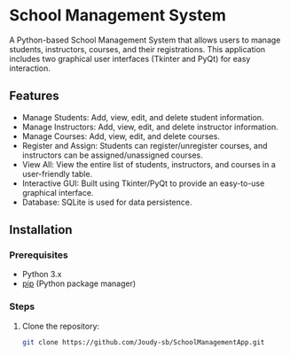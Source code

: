 # School Management System

A Python-based School Management System that allows users to manage students, instructors, courses, and their registrations. This application includes two graphical user interfaces (Tkinter and PyQt) for easy interaction.
  
## Features
- Manage Students: Add, view, edit, and delete student information.
- Manage Instructors: Add, view, edit, and delete instructor information.
- Manage Courses: Add, view, edit, and delete courses.
- Register and Assign: Students can register/unregister courses, and instructors can be assigned/unassigned courses.
- View All: View the entire list of students, instructors, and courses in a user-friendly table.
- Interactive GUI: Built using Tkinter/PyQt to provide an easy-to-use graphical interface.
- Database: SQLite is used for data persistence.

## Installation

### Prerequisites
- Python 3.x
- [pip](https://pip.pypa.io/en/stable/installation/) (Python package manager)

### Steps
1. Clone the repository:

   ```bash
   git clone https://github.com/Joudy-sb/SchoolManagementApp.git
